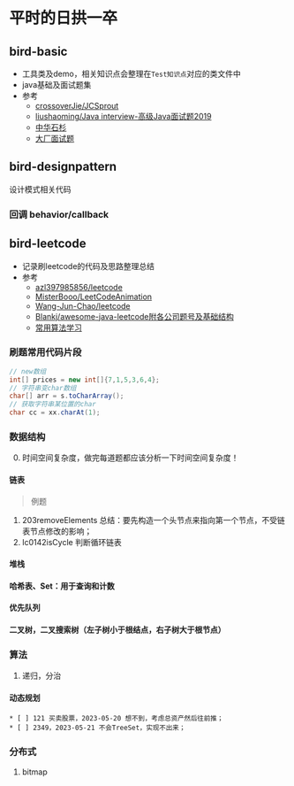 # 平时的日拱一卒

## bird-basic
* 工具类及demo，相关知识点会整理在`Test知识点`对应的类文件中
* java基础及面试题集
* 参考
    * [crossoverJie/JCSprout](https://github.com/crossoverJie/JCSprout)
    * [liushaoming/Java interview-高级Java面试题2019](https://github.com/liushaoming/java-interview)
    * [中华石杉](https://github.com/shishan100/Java-Interview-Advanced)
    * [大厂面试题](https://github.com/0voice/interview_internal_reference)
    
## bird-designpattern
设计模式相关代码

### 回调 behavior/callback

    
## bird-leetcode
* 记录刷leetcode的代码及思路整理总结
* 参考
    * [azl397985856/leetcode](https://github.com/azl397985856/leetcode)
    * [MisterBooo/LeetCodeAnimation](https://github.com/MisterBooo/LeetCodeAnimation)
    * [Wang-Jun-Chao/leetcode](https://github.com/Wang-Jun-Chao/leetcode)
    * [Blankj/awesome-java-leetcode附各公司题号及基础结构](https://github.com/Blankj/awesome-java-leetcode)
    * [常用算法学习](https://algorithm.yuanbin.me/zh-hans/)

### 刷题常用代码片段
```java
// new数组
int[] prices = new int[]{7,1,5,3,6,4};
// 字符串变char数组
char[] arr = s.toCharArray();
// 获取字符串某位置的char
char cc = xx.charAt(1);

```

    
### 数据结构
0. 时间空间复杂度，做完每道题都应该分析一下时间空间复杂度！
#### 链表

> 例题

1. 203removeElements
总结：要先构造一个头节点来指向第一个节点，不受链表节点修改的影响；
2. lc0142isCycle 判断循环链表



#### 堆栈
#### 哈希表、Set：用于查询和计数  
#### 优先队列
#### 二叉树，二叉搜索树（左子树小于根结点，右子树大于根节点）

### 算法
1. 递归，分治


#### 动态规划
	* [ ] 121 买卖股票，2023-05-20 想不到，考虑总资产然后往前推；
	* [ ] 2349，2023-05-21 不会TreeSet，实现不出来；

### 分布式
1. bitmap
